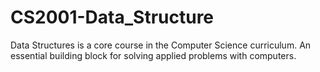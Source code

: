 # CS2001-Data_Structure
Data Structures is a core course in the Computer Science curriculum. An essential building block for solving applied problems with computers.
